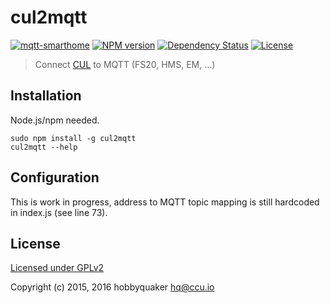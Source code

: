 # cul2mqtt

[![mqtt-smarthome](https://img.shields.io/badge/mqtt-smarthome-blue.svg)](https://github.com/mqtt-smarthome/mqtt-smarthome)
[![NPM version](https://badge.fury.io/js/cul2mqtt.svg)](http://badge.fury.io/js/cul2mqtt)
[![Dependency Status](https://img.shields.io/gemnasium/hobbyquaker/cul2mqtt.svg?maxAge=2592000)](https://gemnasium.com/github.com/hobbyquaker/cul2mqtt)
[![License][gpl-badge]][gpl-url]

> Connect [CUL](http://shop.busware.de/product_info.php/products_id/29) to MQTT (FS20, HMS, EM, ...)

## Installation

Node.js/npm needed.

```
sudo npm install -g cul2mqtt
cul2mqtt --help
```

## Configuration

This is work in progress, address to MQTT topic mapping is still hardcoded in index.js (see line 73).

## License

[Licensed under GPLv2](LICENSE)

Copyright (c) 2015, 2016 hobbyquaker <hq@ccu.io>

[gpl-badge]: https://img.shields.io/badge/License-GPL-blue.svg?style=flat
[gpl-url]: LICENSE

